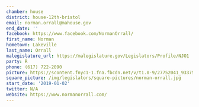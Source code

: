 ```yaml
---
chamber: house
district: house-12th-bristol
email: norman.orrall@mahouse.gov
end_date: ''
facebook: https://www.facebook.com/NormanOrrall/
first_name: Norman
hometown: Lakeville
last_name: Orrall
malegislature_url: https://malegislature.gov/Legislators/Profile/NJO1
party: R
phone: (617) 722-2090
picture: https://scontent.fnyc1-1.fna.fbcdn.net/v/t1.0-9/27752041_933759086792135_7454345840780601133_n.jpg?_nc_cat=108&_nc_ht=scontent.fnyc1-1.fna&oh=c428f0c33ad3dd228e854e5d25e2e188&oe=5CD9A4B7
square_picture: /img/legislators/square-pictures/norman-orrall.jpg
start_date: '2019-01-02'
twitter: N/A
website: https://www.normanorrall.com/
---
```

